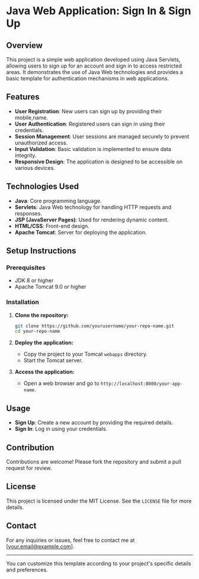 # Java Web Application: Sign In & Sign Up

## Overview

This project is a simple web application developed using Java Servlets, allowing users to sign up for an account and sign in to access restricted areas. It demonstrates the use of Java Web technologies and provides a basic template for authentication mechanisms in web applications.

## Features

- **User Registration**: New users can sign up by providing their mobile,name.
- **User Authentication**: Registered users can sign in using their credentials.
- **Session Management**: User sessions are managed securely to prevent unauthorized access.
- **Input Validation**: Basic validation is implemented to ensure data integrity.
- **Responsive Design**: The application is designed to be accessible on various devices.

## Technologies Used

- **Java**: Core programming language.
- **Servlets**: Java Web technology for handling HTTP requests and responses.
- **JSP (JavaServer Pages)**: Used for rendering dynamic content.
- **HTML/CSS**: Front-end design.
- **Apache Tomcat**: Server for deploying the application.

## Setup Instructions

### Prerequisites

- JDK 8 or higher
- Apache Tomcat 9.0 or higher

### Installation

1. **Clone the repository:**

   ```bash
   git clone https://github.com/yourusername/your-repo-name.git
   cd your-repo-name
   ```

2. **Deploy the application:**

   - Copy the project to your Tomcat `webapps` directory.
   - Start the Tomcat server.

3. **Access the application:**

   - Open a web browser and go to `http://localhost:8080/your-app-name`.

## Usage

- **Sign Up**: Create a new account by providing the required details.
- **Sign In**: Log in using your credentials.

## Contribution

Contributions are welcome! Please fork the repository and submit a pull request for review.

## License

This project is licensed under the MIT License. See the `LICENSE` file for more details.

## Contact

For any inquiries or issues, feel free to contact me at [your.email@example.com].

---

You can customize this template according to your project's specific details and preferences.
